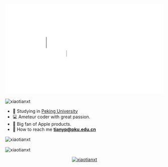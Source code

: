 <p align="center"><img src="img/profile.gif"></img><p>

<p align="left"> <img src="https://komarev.com/ghpvc/?username=xiaotianxt&label=Profile%20views&color=0e75b6&style=flat" alt="xiaotianxt" /> </p>


- :school: Studying in [Peking University](pku.edu.cn)
- :computer: Ameteur coder with great passion.
- :apple: Big fan of Apple products.
- :email: How to reach me **tianyp@pku.edu.cn**

<p><img align="center" src="https://github-readme-stats.vercel.app/api/top-langs?username=xiaotianxt&show_icons=true&locale=en&layout=compact" alt="xiaotianxt" /></p>

<p><img align="center" src="https://github-readme-stats.vercel.app/api?username=xiaotianxt&show_icons=true&locale=en" alt="xiaotianxt" /></p>

<p align="center"> <a href="https://github.com/ryo-ma/github-profile-trophy"><img src="https://github-profile-trophy.vercel.app/?username=xiaotianxt" alt="xiaotianxt" /></a> </p>